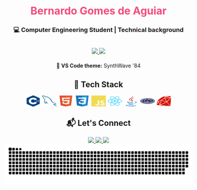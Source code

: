 <div align="center">

<h1 style="color:#F34B7D;">Bernardo Gomes de Aguiar</h1>

<h3><b>💻 Computer Engineering Student | Technical background</b></h3> <br>

<div>
  <a href="https://beacons.ai/Berghtx" target="_blank">
    <img height="150" src="https://github-readme-stats.vercel.app/api?username=Berghtx&rank_icon=github&theme=radical" />
  </a>
  <a href="https://beacons.ai/Berghtx" target="_blank">
    <img height="150" src="https://github-readme-stats.vercel.app/api/top-langs/?username=Berghtx&layout=compact&theme=radical&rank_icon=github"/>
  </a>
</div>

<div style="margin-bottom: 20px;"></div>

🔮 <b>VS Code theme:</b> SynthWave '84 <br>

## 🚀 Tech Stack

<div style="display: inline_block">
  <img align="center" alt="C++" height="30" width="40" src="https://raw.githubusercontent.com/devicons/devicon/master/icons/cplusplus/cplusplus-plain.svg" />
  <img align="center" alt="SQL" height="30" width="40" src="https://raw.githubusercontent.com/devicons/devicon/master/icons/mysql/mysql-original.svg" />
  <img align="center" alt="HTML" height="30" width="40" src="https://raw.githubusercontent.com/devicons/devicon/master/icons/html5/html5-original.svg" />
  <img align="center" alt="CSS" height="30" width="40" src="https://raw.githubusercontent.com/devicons/devicon/master/icons/css3/css3-original.svg" />
  <img align="center" alt="JavaScript" height="30" width="40" src="https://raw.githubusercontent.com/devicons/devicon/master/icons/javascript/javascript-plain.svg" />
  <img align="center" alt="React Native" height="30" width="40" src="https://raw.githubusercontent.com/devicons/devicon/master/icons/react/react-original.svg" />
  <img align="center" alt="Java" height="30" width="40" src="https://raw.githubusercontent.com/devicons/devicon/master/icons/java/java-original.svg" />
  <img align="center" alt="PHP" height="30" width="40" src="https://raw.githubusercontent.com/devicons/devicon/master/icons/php/php-original.svg" />
  <img align="center" alt="Ruby" height="30" width="40" src="https://raw.githubusercontent.com/devicons/devicon/master/icons/ruby/ruby-plain.svg" />
</div>

## 📬 Let's Connect

<div>
  <a href="https://www.instagram.com/otavio_silva8391/" target="_blank">
    <img src="https://img.shields.io/badge/-Instagram-%23E4405F?style=for-the-badge&logo=instagram&logoColor=white" />
  </a>
  <a href="https://discord.gg/yourserver" target="_blank">
    <img src="https://img.shields.io/badge/Discord-7289DA?style=for-the-badge&logo=discord&logoColor=white" />
  </a>
  <a href="mailto:bernardogomes146@gmail.com" target="_blank">
    <img src="https://img.shields.io/badge/-Gmail-%23333?style=for-the-badge&logo=gmail&logoColor=white" />
  </a>
</div>

</div>

<div align="center">
  <img src="https://raw.githubusercontent.com/Berghtx/Berghtx/main/output/snake.svg" alt="Snake animation" />
</div>

